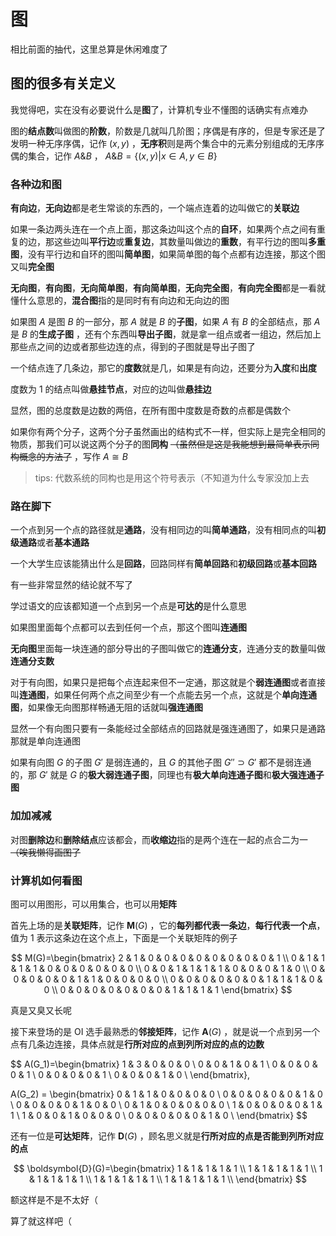 # 图

相比前面的抽代，这里总算是休闲难度了

## 图的很多有关定义

我觉得吧，实在没有必要说什么是**图**了，计算机专业不懂图的话确实有点难办

图的**结点数**叫做图的**阶数**，阶数是几就叫几阶图；序偶是有序的，但是专家还是了发明一种无序序偶，记作 $(x,y)$ ，**无序积**则是两个集合中的元素分别组成的无序序偶的集合，记作 $A\&B$ ，  $A\&B=\{ (x,y)|x \in A, y \in B \}$ 

### 各种边和图

**有向边**，**无向边**都是老生常谈的东西的，一个端点连着的边叫做它的**关联边**

如果一条边两头连在一个点上面，那这条边叫这个点的**自环**，如果两个点之间有重复的边，那这些边叫**平行边**或**重复边**，其数量叫做边的**重数**，有平行边的图叫**多重图**，没有平行边和自环的图叫**简单图**，如果简单图的每个点都有边连接，那这个图又叫**完全图**

**无向图**，**有向图**，**无向简单图**，**有向简单图**，**无向完全图**，**有向完全图**都是一看就懂什么意思的，**混合图**指的是同时有有向边和无向边的图

如果图 $A$ 是图 $B$ 的一部分，那 $A$ 就是 $B$ 的**子图**，如果 $A$ 有 $B$ 的全部结点，那 $A$ 是 $B$ 的**生成子图**
，还有个东西叫**导出子图**，就是拿一组点或者一组边，然后加上那些点之间的边或者那些边连的点，得到的子图就是导出子图了

一个结点连了几条边，那它的**度数**就是几，如果是有向边，还要分为**入度**和**出度**

度数为 $1$ 的结点叫做**悬挂节点**，对应的边叫做**悬挂边**

显然，图的总度数是边数的两倍，在所有图中度数是奇数的点都是偶数个

如果你有两个分子，这两个分子虽然画出的结构式不一样，但实际上是完全相同的物质，那我们可以说这两个分子的图**同构** ~~（虽然但是这是我能想到最简单表示同构概念的方法了~~ ，写作 $A \cong B$ 

> tips: 代数系统的同构也是用这个符号表示（不知道为什么专家没加上去

### 路在脚下

一个点到另一个点的路径就是**通路**，没有相同边的叫**简单通路**，没有相同点的叫**初级通路**或者**基本通路**

一个大学生应该能猜出什么是**回路**，回路同样有**简单回路**和**初级回路**或**基本回路**

有一些非常显然的结论就不写了

学过语文的应该都知道一个点到另一个点是**可达的**是什么意思

如果图里面每个点都可以去到任何一个点，那这个图叫**连通图**

**无向图**里面每一块连通的部分导出的子图叫做它的**连通分支**，连通分支的数量叫做**连通分支数**

对于有向图，如果只是把每个点连起来但不一定通，那这就是个**弱连通图**或者直接叫**连通图**，如果任何两个点之间至少有一个点能去另一个点，这就是个**单向连通图**，如果像无向图那样畅通无阻的话就叫**强连通图**

显然一个有向图只要有一条能经过全部结点的回路就是强连通图了，如果只是通路那就是单向连通图

如果有向图 $G$ 的子图 $G'$ 是弱连通的，且 $G$ 的其他子图 $G'' \supset G'$ 都不是弱连通的，那 $G'$ 就是 $G$ 的**极大弱连通子图**，同理也有**极大单向连通子图**和**极大强连通子图**

### 加加减减

对图**删除边**和**删除结点**应该都会，而**收缩边**指的是两个连在一起的点合二为一 ~~（唉我懒得画图了~~

### 计算机如何看图

图可以用图形，可以用集合，也可以用**矩阵**

首先上场的是**关联矩阵**，记作 $\boldsymbol{M}(G)$ ，它的**每列都代表一条边**，**每行代表一个点**，值为 $1$ 表示这条边在这个点上，下面是一个关联矩阵的例子

$$
M(G)=\begin{bmatrix}
2 & 1 & 0 & 0 & 0 & 0 & 0 & 0 & 0 & 0 & 1 \\
0 & 1 & 1 & 1 & 1 & 0 & 0 & 0 & 0 & 0 & 0 \\
0 & 0 & 1 & 1 & 1 & 1 & 0 & 0 & 0 & 1 & 0 \\
0 & 0 & 0 & 0 & 0 & 1 & 1 & 0 & 0 & 0 & 0 \\
0 & 0 & 0 & 0 & 0 & 0 & 1 & 1 & 1 & 0 & 0 \\
0 & 0 & 0 & 0 & 0 & 0 & 0 & 1 & 1 & 1 & 1 
\end{bmatrix}
$$ 

真是又臭又长呢

接下来登场的是 OI 选手最熟悉的**邻接矩阵**，记作 $\boldsymbol{A}(G)$ ，就是说一个点到另一个点有几条边连接，具体点就是**行所对应的点到列所对应的点的边数**

$$
A(G_1)=\begin{bmatrix}
1 & 3 & 0 & 0 & 0 \\ 
0 & 0 & 1 & 0 & 1 \\
0 & 0 & 0 & 0 & 1 \\
0 & 0 & 0 & 0 & 1 \\
0 & 0 & 0 & 1 & 0 \\
\end{bmatrix},

A(G_2) = \begin{bmatrix}
0 & 1 & 1 & 0 & 0 & 0 & 0 \\
0 & 0 & 0 & 0 & 0 & 1 & 0 \\
0 & 0 & 0 & 0 & 1 & 0 & 0 \\
0 & 1 & 0 & 0 & 0 & 0 & 0 \\
1 & 0 & 0 & 0 & 0 & 1 & 1 \\
1 & 0 & 0 & 1 & 0 & 0 & 0 \\
0 & 0 & 0 & 0 & 0 & 1 & 0 \\
\end{bmatrix}
$$

还有一位是**可达矩阵**，记作 $\boldsymbol{D}(G)$ ，顾名思义就是**行所对应的点是否能到列所对应的点**

$$
\boldsymbol{D}(G)=\begin{bmatrix}
1 & 1 & 1 & 1 & 1 \\
1 & 1 & 1 & 1 & 1 \\
1 & 1 & 1 & 1 & 1 \\
1 & 1 & 1 & 1 & 1 \\
1 & 1 & 1 & 1 & 1 \\
\end{bmatrix}
$$

额这样是不是不太好（

算了就这样吧（